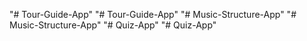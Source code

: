 "# Tour-Guide-App" 
"# Tour-Guide-App" 
"# Music-Structure-App" 
"# Music-Structure-App" 
"# Quiz-App" 
"# Quiz-App" 
